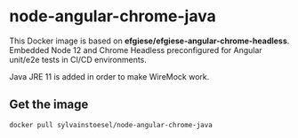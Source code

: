 # node-angular-chrome-java

This Docker image is based on **efgiese/efgiese-angular-chrome-headless**.
Embedded Node 12 and Chrome Headless preconfigured for Angular unit/e2e tests in CI/CD environments. 


Java JRE 11 is added in order to make WireMock work.  


## Get the image

```bash
docker pull sylvainstoesel/node-angular-chrome-java
```